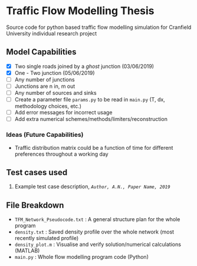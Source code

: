 # Traffic Flow Modelling Thesis
Source code for python based traffic flow modelling simulation for Cranfield University individual research project

## Model Capabilities
- [x] Two single roads joined by a *ghost* junction (03/06/2019)
- [x] One - Two junction (05/06/2019)
- [ ] Any number of junctions 
- [ ] Junctions are n in, m out
- [ ] Any number of sources and sinks
- [ ] Create a parameter file `params.py` to be read in `main.py` (T, dx, methodology choices, etc.)
- [ ] Add error messages for incorrect usage
- [ ] Add extra numerical schemes/methods/limiters/reconstruction

### Ideas \(Future Capabilities)
- Traffic distribution matrix could be a function of time for different preferences throughout a working day


## Test cases used
1. Example test case description, *`Author, A.N., Paper Name, 2019`*


## File Breakdown
- `TFM_Network_Pseudocode.txt` : A general structure plan for the whole program
- `density.txt` : Saved density profile over the whole network (most recently simulated profile)
- `density_plot.m` : Visualise and verify solution/numerical calculations (MATLAB)
- `main.py` : Whole flow modelling program code (Python)
